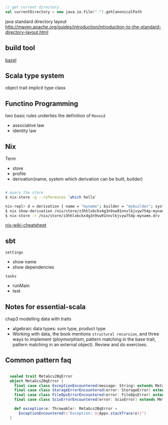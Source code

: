 ```scala
// get current directory
val currentDirectory = new java.io.File(".").getCanonicalPath
```

java standard directory layout
http://maven.apache.org/guides/introduction/introduction-to-the-standard-directory-layout.html

## build tool

[bazel](https://bazel.build/)

## Scala type system

object
trait
implicit
type class

## Functino Programming

two basic rules underlies the definition of `Monoid`
- associative law
- identity law

## Nix

Term
- store
- profile
- derivation(name, system which derivation can be built, builder)


```bash

# query the store
$ nix-store -q --references `which hello`

nix-repl> d = derivation { name = "myname"; builder = "mybuilder"; system = "mysystem"; }
$ nix show-derivation /nix/store/z3hhlxbckx4g3n9sw91nnvlkjvyw754p-myname.drv
$ nix-store -r /nix/store/z3hhlxbckx4g3n9sw91nnvlkjvyw754p-myname.drv

```

[nix-wiki-cheatsheet](https://nixos.wiki/wiki/Cheatsheet)

## sbt

`settings`
- show name
- show dependencies

`tasks`
- runMain
- test

## Notes for essential-scala

chap3 modelling data with traits

- algebraic data types: sum type, product type
- Working with data, the book mentions `structural recursion`, and three ways to implement (ploymorphism, pattern matching in the base trait, pattern matching in an external object). Review and do exercises.


## Common pattern faq

```scala

  sealed trait MetaGcs2BqError
  object MetaGcs2BqError {
    final case class ExceptionEncountered(message: String) extends MetaGcs2BqError
    final case class StorageErrorEncountered(error: StorageError) extends MetaGcs2BqError
    final case class FileOpsErrorEncountered(error: FileOpsError) extends MetaGcs2BqError
    final case class ScioErrorEncountered(error: ScioError) extends MetaGcs2BqError

    def exception(e: Throwable): MetaGcs2BqError =
      ExceptionEncountered(s"Exception: ${Apps.stackTrace(e)}")
  }

```